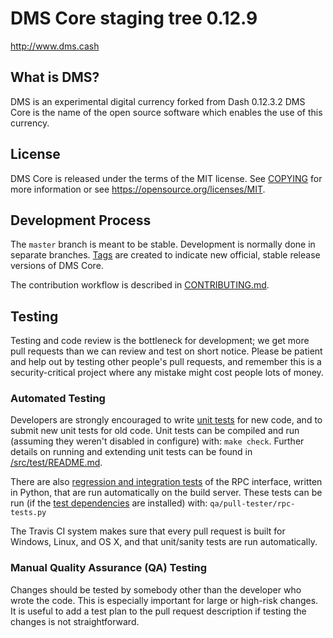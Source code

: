 DMS Core staging tree 0.12.9
=====================

http://www.dms.cash


What is DMS?
---------------------

DMS is an experimental digital currency forked from Dash 0.12.3.2
DMS Core is the name of the open source software which enables the use of this currency.

License
---------------------

DMS Core is released under the terms of the MIT license. See [COPYING](COPYING) for more
information or see https://opensource.org/licenses/MIT.

Development Process
---------------------

The `master` branch is meant to be stable. Development is normally done in separate branches.
[Tags](https://github.com/Krekeler/documentchain/tags) are created to indicate new official,
stable release versions of DMS Core.

The contribution workflow is described in [CONTRIBUTING.md](CONTRIBUTING.md).

Testing
---------------------

Testing and code review is the bottleneck for development; we get more pull
requests than we can review and test on short notice. Please be patient and help out by testing
other people's pull requests, and remember this is a security-critical project where any mistake might cost people
lots of money.

### Automated Testing

Developers are strongly encouraged to write [unit tests](src/test/README.md) for new code, and to
submit new unit tests for old code. Unit tests can be compiled and run
(assuming they weren't disabled in configure) with: `make check`. Further details on running
and extending unit tests can be found in [/src/test/README.md](/src/test/README.md).

There are also [regression and integration tests](/qa) of the RPC interface, written
in Python, that are run automatically on the build server.
These tests can be run (if the [test dependencies](/qa) are installed) with: `qa/pull-tester/rpc-tests.py`

The Travis CI system makes sure that every pull request is built for Windows, Linux, and OS X, and that unit/sanity tests are run automatically.

### Manual Quality Assurance (QA) Testing

Changes should be tested by somebody other than the developer who wrote the
code. This is especially important for large or high-risk changes. It is useful
to add a test plan to the pull request description if testing the changes is
not straightforward.